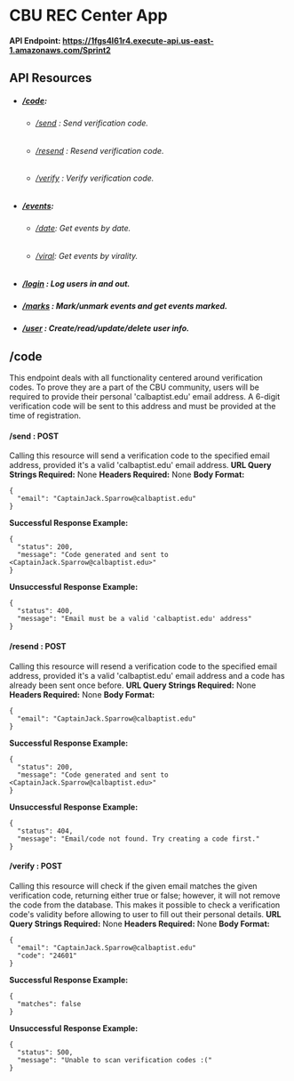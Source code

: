 # CBU REC Center App

#### API Endpoint: https://1fgs4l61r4.execute-api.us-east-1.amazonaws.com/Sprint2

## API Resources
- ##### [/code]("#code"):
   - ###### [/send]("#code-send") : Send verification code.
   - ###### [/resend]("#code-resend") : Resend verification code.
   - ###### [/verify]("#code-verify") : Verify verification code.
- ##### [/events]("#events"):
    - ###### [/date]("#events-date"): Get events by date.
    - ###### [/viral]("#events-viral"): Get events by virality.
- ##### [/login]("#login") : Log users in and out.
- ##### [/marks]("#marks") : Mark/unmark events and get events marked.
- ##### [/user]("#user") : Create/read/update/delete user info.

## <a id="code"></a>/code
This endpoint deals with all functionality centered around verification codes. To prove they are a part of the CBU community, users will be required to provide their personal 'calbaptist.edu' email address. A 6-digit verification code will be sent to this address and must be provided at the time of registration.
#### <a id="code-send"></a>/send : POST
Calling this resource will send a verification code to the specified email address, provided it's a valid 'calbaptist.edu' email address.
**URL Query Strings Required:** None
**Headers Required:** None
**Body Format:**
```
{
  "email": "CaptainJack.Sparrow@calbaptist.edu"
}
```
**Successful Response Example:**
```
{
  "status": 200,
  "message": "Code generated and sent to <CaptainJack.Sparrow@calbaptist.edu>"
}
```
**Unsuccessful Response Example:**
```
{
  "status": 400,
  "message": "Email must be a valid 'calbaptist.edu' address"
}
```
#### <a id="code-resend"></a>/resend : POST
Calling this resource will resend a verification code to the specified email address, provided it's a valid 'calbaptist.edu' email address and a code has already been sent once before.
**URL Query Strings Required:** None
**Headers Required:** None
**Body Format:**
```
{
  "email": "CaptainJack.Sparrow@calbaptist.edu"
}
```
**Successful Response Example:**
```
{
  "status": 200,
  "message": "Code generated and sent to <CaptainJack.Sparrow@calbaptist.edu>"
}
```
**Unsuccessful Response Example:**
```
{
  "status": 404,
  "message": "Email/code not found. Try creating a code first."
}
```

#### <a id="code-verify"></a>/verify : POST
Calling this resource will check if the given email matches the given verification code, returning either true or false; however, it will not remove the code from the database. This makes it possible to check a verification code's validity before allowing to user to fill out their personal details.
**URL Query Strings Required:** None
**Headers Required:** None
**Body Format:**
```
{
  "email": "CaptainJack.Sparrow@calbaptist.edu"
  "code": "24601"
}
```
**Successful Response Example:**
```
{
  "matches": false
}
```
**Unsuccessful Response Example:**
```
{
  "status": 500,
  "message": "Unable to scan verification codes :("
}
```

